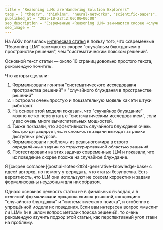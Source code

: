```yaml
---
title = "Reasoning LLMs are Wandering Solution Explorers"
tags = [ "theory", "thinking", "neural-networks", "scientific-papers", "science"]
published_at = "2025-10-22T12:00:00+00:00"
seo_description = "Современные «Reasoning LLM» занимаются скорее «случайным блужданием в пространстве решений», чем «систематическим поиском решений»."
seo_image = ""
---
```


На ArXiv появилась [интересная статья](https://arxiv.org/abs/2505.20296) в пользу того, что современные "Reasoning LLM" занимаются скорее "случайным блужданием в пространстве решений", чем "систематическим поиском решений".

Основной текст статьи — около 10 страниц довольно простого текста, рекомендую почитать.

Что авторы сделали:

1. Формализовали понятия "систематического исследования пространства решений" и "случайного блуждания в пространстве решений".
2. Построили очень простую и показательную модель как эти штуки работают.
3. На основе этой модели показали, что "случайное блуждание" можно легко перепутать с "систематическим исследованием", если у вас очень много вычислительных мощностей.
4. Также показали, что эффективность случайного блуждания очень быстро деградирует, если сложность задачи выходит за рамки доступных ресурсов.
5. Формализовали проблемы из реального мира в строго определённые задачи со структурированной областью решений.
6. Протестировали на этих задачах современные LLM и показали, что их поведение скорее похоже на случайное блуждание.

Я [скорее согласен]{post:ai-notes-2024-generative-knowledge-base} с идеей авторов, но не могу утверждать, что статья безупречна. Есть вероятность, что LLM они используют не совсем корректно и задачи формализованы неудобным для них образом.

Однако основная ценность статьи не в финальных выводах, а в отличной формализации процесса поиска решений, концепциях "случайного блуждания" и "систематического поиска", и особенно в упрощённой модели их поведения. Если вам интересен вопрос «мыслит ли LLM» (и в целом вопрос методик поиска решений), то очень рекомендую изучить подход этой статьи, как перспективный угол атаки на проблему.
